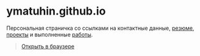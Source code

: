 ymatuhin.github.io
==================

Персональная страничка со ссылками на контактные данные, [резюме](http://hh.ru/resume/d6644a6fff02080e290039ed1f517854583433),  [проекты](http://github.com/ymatuhin/ymatuhin.github.io/blob/master/projects.md) и выполненные  [работы](http://github.com/ymatuhin/ymatuhin.github.io/blob/master/works.md).


>[Открыть в браузере](http://ymatuhin.github.io)
